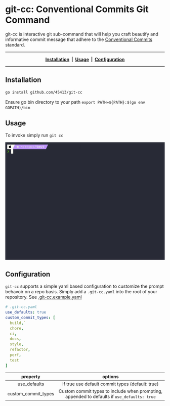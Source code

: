 # git-cc: Conventional Commits Git Command

git-cc is interactive git sub-command that will help you craft beautify and informative commit message that adhere to the [Conventional Commits](https://www.conventionalcommits.org/en/v1.0.0/) standard.

---

<p style="text-align: center;"><b>
<a href="#installation">Installation</a>&nbsp&nbsp|&nbsp&nbsp<a href="#usage">Usage</a>&nbsp&nbsp|&nbsp&nbsp<a href="#configuration">Configuration</a></b>
</p>

---

## Installation

```sh
go install github.com/45413/git-cc
```

Ensure go bin directory to your path ``export PATH=${PATH}:$(go env GOPATH)/bin``

## Usage

To invoke simply run `git cc`

![git cc demo](./docs/demo.gif)

## Configuration

`git-cc` supports a simple yaml based configuration to customize the prompt behavoir on a repo basis. Simply add a `.git-cc.yaml` into the root of your repository. See [.git-cc.example.yaml](.git-cc.example.yaml)

```yaml
# .git-cc.yaml
use_defaults: true
custom_commit_types: [
  build,`
  chore,
  ci,
  docs,
  style,
  refactor,
  perf,
  test
]
```

|      property       |                                           options                                           |
| :-----------------: | :-----------------------------------------------------------------------------------------: |
|    use_defaults     |                      If true use default commit types (default: true)                       |
| custom_commit_types | Custom commit types to include when prompting, appended to defaults if `use_defaults: true` |
